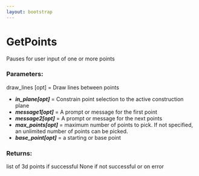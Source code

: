 ```yaml
---
layout: bootstrap
---
```


# GetPoints

Pauses for user input of one or more points
        

### Parameters:

draw_lines [opt] = Draw lines between points
- ***in_plane[opt]*** = Constrain point selection to the active construction plane
- ***message1[opt]*** = A prompt or message for the first point
- ***message2[opt]*** = A prompt or message for the next points
- ***max_points[opt]*** = maximum number of points to pick. If not specified, an
                  unlimited number of points can be picked.
- ***base_point[opt]*** = a starting or base point
        

### Returns:


list of 3d points if successful
None if not successful or on error
        
